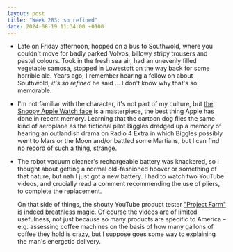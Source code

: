 ```yaml
---
layout: post
title: "Week 283: so refined"
date: 2024-08-19 11:34:00 +0100
---
```


- Late on Friday afternoon, hopped on a bus to Southwold, where you couldn't move for badly parked Volvos, billowy stripy trousers and pastel colours. Took in the fresh sea air, had an unevenly filled vegetable samosa, stopped in Lowestoft on the way back for some horrible ale. Years ago, I remember hearing a fellow on about Southwold, _it's so refined_ he said ... I don't know why that's so memorable.

  <!-- ([This is a bang-on review of that ale.](https://untappd.com/user/Bearded_BeerBlog/checkin/1409235297)) -->

- I'm not familiar with the character, it's not part of my culture, but [the Snoopy Apple Watch face](https://support.apple.com/is-is/guide/watch/apde9218b440/watchos#apd5533f7e3d) is a masterpiece, the best thing Apple has done in recent memory. Learning that the cartoon dog flies the same kind of aeroplane as the fictional pilot Biggles dredged up a memory of hearing an outlandish drama on Radio 4 Extra in which Biggles possibly went to Mars or the Moon and/or battled some Martians, but I can find no record of such a thing, strange. 

- The robot vacuum cleaner's rechargeable battery was knackered, so I thought about getting a normal old-fashioned hoover or something of that nature, but nah I just got a new battery. I had to watch two YouTube videos, and crucially read a comment recommending the use of pliers, to complete the replacement.

  On that side of things, the shouty YouTube product tester ["Project Farm" is indeed breathless magic](https://www.relay.fm/rd/240). Of course the videos are of limited usefulness, not just because so many products are specific to America – e.g. assessing coffee machines on the basis of how many gallons of coffee they hold is crazy, but I suppose goes some way to explaining the man's energetic delivery.
